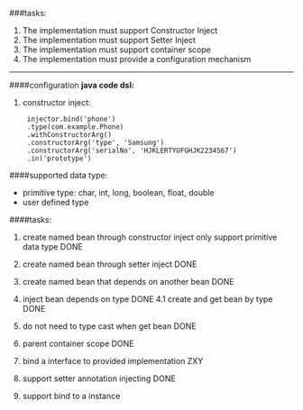 ###tasks:
1. The implementation must support Constructor Inject
2. The implementation must support Setter Inject
3. The implementation must support container scope
4. The implementation must provide a configuration mechanism

---
####configuration
**java code dsl:**

1. constructor inject:

		injector.bind('phone')
		.type(com.example.Phone)
		.withConstructorArg()
		.constructorArg('type', 'Samsung')
		.constructorArg('serialNo', 'HJKLERTYUFGHJK2234567')
		.in('prototype')

####supported data type:
+ primitive type: char, int, long, boolean, float,  double
+ user defined type



####tasks:
1. create named bean through constructor inject only support primitive data type DONE

2. create named bean through setter inject DONE

3. create named bean that depends on another bean DONE

4. inject bean depends on type DONE
    4.1 create and get bean by type DONE

5. do not need to type cast when get bean DONE

6. parent container scope DONE

7. bind a interface to provided implementation  ZXY

8. support setter annotation injecting DONE

9. support bind to a instance